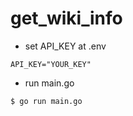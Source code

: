# get_wiki_info

- set API_KEY at .env

```
API_KEY="YOUR_KEY"
```

- run main.go

```
$ go run main.go
```
